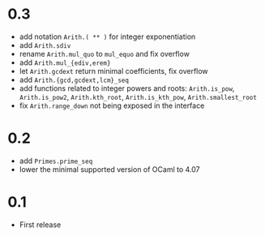 # 0.3

- add notation `Arith.( ** )` for integer exponentiation
- add `Arith.sdiv`
- rename `Arith.mul_quo` to `mul_equo` and fix overflow
- add `Arith.mul_{ediv,erem}`
- let `Arith.gcdext` return minimal coefficients, fix overflow
- add `Arith.{gcd,gcdext,lcm}_seq`
- add functions related to integer powers and roots: `Arith.is_pow`,
  `Arith.is_pow2`, `Arith.kth_root`, `Arith.is_kth_pow`, `Arith.smallest_root`
- fix `Arith.range_down` not being exposed in the interface

# 0.2

- add `Primes.prime_seq`
- lower the minimal supported version of OCaml to 4.07

# 0.1

- First release
